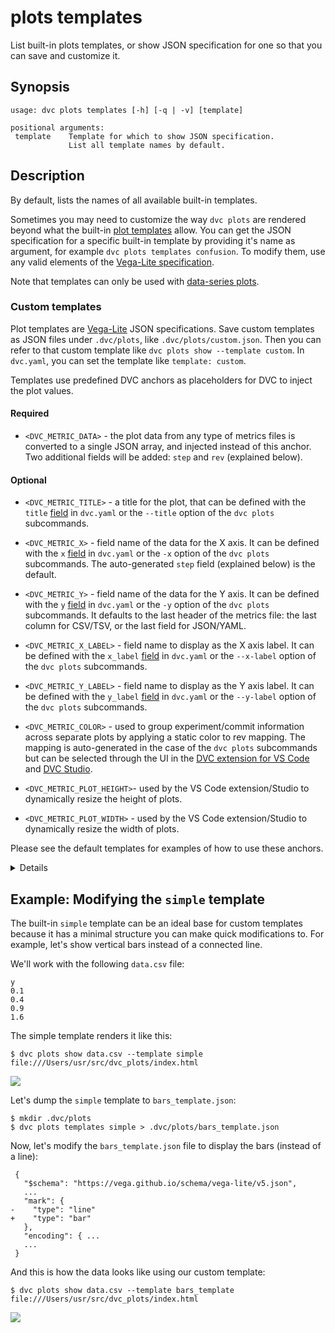 # plots templates

List built-in plots templates, or show JSON specification for one so that you
can save and customize it.

## Synopsis

```usage
usage: dvc plots templates [-h] [-q | -v] [template]

positional arguments:
 template    Template for which to show JSON specification.
             List all template names by default.
```

## Description

By default, lists the names of all available built-in templates.

Sometimes you may need to customize the way `dvc plots` are rendered beyond what
the built-in [plot templates] allow. You can get the JSON specification for a
specific built-in template by providing it's name as argument, for example
`dvc plots templates confusion`. To modify them, use any valid elements of the
[Vega-Lite specification].

<admon type="note">

Note that templates can only be used with [data-series plots].

</admon>

### Custom templates

Plot templates are [Vega-Lite](https://vega.github.io/vega-lite/) JSON
specifications. Save custom templates as JSON files under `.dvc/plots`, like
`.dvc/plots/custom.json`. Then you can refer to that custom template like
`dvc plots show --template custom`. In `dvc.yaml`, you can set the template like
`template: custom`.

Templates use predefined DVC anchors as placeholders for DVC to inject the plot
values.

#### **Required**

- `<DVC_METRIC_DATA>` - the plot data from any type of metrics files is
  converted to a single JSON array, and injected instead of this anchor. Two
  additional fields will be added: `step` and `rev` (explained below).

#### Optional

- `<DVC_METRIC_TITLE>` - a title for the plot, that can be defined with the
  `title` [field] in `dvc.yaml` or the `--title` option of the `dvc plots`
  subcommands.

- `<DVC_METRIC_X>` - field name of the data for the X axis. It can be defined
  with the `x` [field] in `dvc.yaml` or the `-x` option of the `dvc plots`
  subcommands. The auto-generated `step` field (explained below) is the default.

- `<DVC_METRIC_Y>` - field name of the data for the Y axis. It can be defined
  with the `y` [field] in `dvc.yaml` or the `-y` option of the `dvc plots`
  subcommands. It defaults to the last header of the metrics file: the last
  column for CSV/TSV, or the last field for JSON/YAML.

- `<DVC_METRIC_X_LABEL>` - field name to display as the X axis label. It can be
  defined with the `x_label` [field] in `dvc.yaml` or the `--x-label` option of
  the `dvc plots` subcommands.

- `<DVC_METRIC_Y_LABEL>` - field name to display as the Y axis label. It can be
  defined with the `y_label` [field] in `dvc.yaml` or the `--y-label` option of
  the `dvc plots` subcommands.

- `<DVC_METRIC_COLOR>` - used to group experiment/commit information across
  separate plots by applying a static color to rev mapping. The mapping is
  auto-generated in the case of the `dvc plots` subcommands but can be selected
  through the UI in the [DVC extension for VS Code] and [DVC Studio].

- `<DVC_METRIC_PLOT_HEIGHT>`- used by the VS Code extension/Studio to
  dynamically resize the height of plots.

- `<DVC_METRIC_PLOT_WIDTH>` - used by the VS Code extension/Studio to
  dynamically resize the width of plots.

Please see the default templates for examples of how to use these anchors.

<details>

### Expand to learn how DVC modifies plot data for rendering.

File targets given to `dvc plots show` and `dvc plots diff` are treated as
separate data series, each to be injected into a template file. There are two
important fields that DVC adds to the plot data:

- `step` - zero-based counter for the data rows/values. In many cases it
  corresponds to a machine learning training epoch number.

- `rev` - This field helps distinguish between data sourced from different
  revisions, files or columns.

</details>

[plot templates]:
  /doc/user-guide/experiment-management/visualizing-plots#plot-templates-data-series-only
[vega-lite specification]: https://vega.github.io/vega-lite/
[data-series plots]: /doc/user-guide/experiment-management/visualizing-plots

## Example: Modifying the `simple` template

The built-in `simple` template can be an ideal base for custom templates because
it has a minimal structure you can make quick modifications to. For example,
let's show vertical bars instead of a connected line.

We'll work with the following `data.csv` file:

```csv
y
0.1
0.4
0.9
1.6
```

The simple template renders it like this:

```cli
$ dvc plots show data.csv --template simple
file:///Users/usr/src/dvc_plots/index.html
```

![](/img/plots_templates_show_unmodified.svg)

Let's dump the `simple` template to `bars_template.json`:

```cli
$ mkdir .dvc/plots
$ dvc plots templates simple > .dvc/plots/bars_template.json
```

Now, let's modify the `bars_template.json` file to display the bars (instead of
a line):

```git
 {
   "$schema": "https://vega.github.io/schema/vega-lite/v5.json",
   ...
   "mark": {
-    "type": "line"
+    "type": "bar"
   },
   "encoding": { ...
   ...
 }
```

And this is how the data looks like using our custom template:

```cli
$ dvc plots show data.csv --template bars_template
file:///Users/usr/src/dvc_plots/index.html
```

![](/img/plots_templates_show_modified.svg)

[field]:
  /doc/user-guide/project-structure/dvcyaml-files#available-configuration-fields
[DVC extension for VS Code]: /doc/vs-code-extension
[DVC Studio]: /doc/studio
